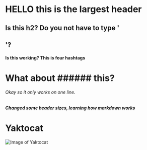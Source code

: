 # HELLO this is the largest header
## Is this h2? Do you not have to type '<h2>'?
#### Is this working? This is four hashtags
# What about ###### this?
###### Okay so it only works on one line. 

##### Changed some header sizes, learning how markdown works

# Yaktocat
![Image of Yaktocat](https://octodex.github.com/images/yaktocat.png)
